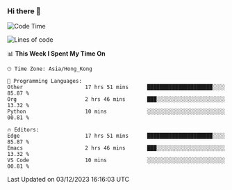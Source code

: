 ### Hi there 👋

<!--
**nicehiro/nicehiro** is a ✨ _special_ ✨ repository because its `README.md` (this file) appears on your GitHub profile.

Here are some ideas to get you started:

- 🔭 I’m currently working on ...
- 🌱 I’m currently learning ...
- 👯 I’m looking to collaborate on ...
- 🤔 I’m looking for help with ...
- 💬 Ask me about ...
- 📫 How to reach me: ...
- 😄 Pronouns: ...
- ⚡ Fun fact: ...
-->

<!--START_SECTION:waka-->
![Code Time](http://img.shields.io/badge/Code%20Time-117%20hrs%207%20mins-blue)

![Lines of code](https://img.shields.io/badge/From%20Hello%20World%20I%27ve%20Written-2.6%20million%20lines%20of%20code-blue)

📊 **This Week I Spent My Time On** 

```text
🕑︎ Time Zone: Asia/Hong_Kong

💬 Programming Languages: 
Other                    17 hrs 51 mins      █████████████████████░░░░   85.87 % 
Org                      2 hrs 46 mins       ███░░░░░░░░░░░░░░░░░░░░░░   13.32 % 
Python                   10 mins             ░░░░░░░░░░░░░░░░░░░░░░░░░   00.81 % 

🔥 Editors: 
Edge                     17 hrs 51 mins      █████████████████████░░░░   85.87 % 
Emacs                    2 hrs 46 mins       ███░░░░░░░░░░░░░░░░░░░░░░   13.32 % 
VS Code                  10 mins             ░░░░░░░░░░░░░░░░░░░░░░░░░   00.81 % 
```


 Last Updated on 03/12/2023 16:16:03 UTC
<!--END_SECTION:waka-->
